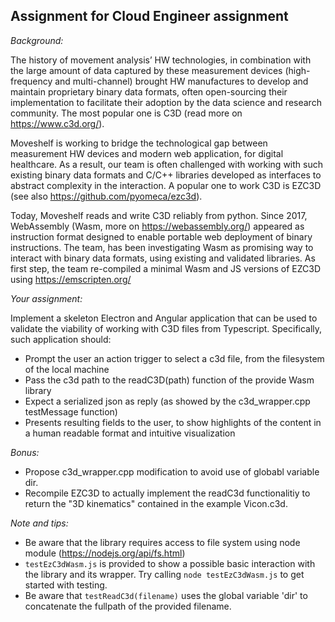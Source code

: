 ## Assignment for Cloud Engineer assignment

_Background:_     
      
The history of movement analysis’ HW technologies, in combination with the large amount of data captured by these measurement devices (high-frequency and multi-channel) brought HW manufactures to develop and maintain proprietary binary data formats, often open-sourcing their implementation to facilitate their adoption by the data science and research community. The most popular one is C3D (read more on https://www.c3d.org/). 

Moveshelf is working to bridge the technological gap between measurement HW devices and modern web application, for digital healthcare. As a result, our team is often challenged with working with such existing binary data formats and C/C++ libraries developed as interfaces to abstract complexity in the interaction. A popular one to work C3D is EZC3D (see also https://github.com/pyomeca/ezc3d). 

Today, Moveshelf reads and write C3D reliably from python. 
Since 2017, WebAssembly (Wasm, more on https://webassembly.org/) appeared as instruction format designed to enable portable web deployment of binary instructions. 
The team, has been investigating Wasm as promising way to interact with binary data formats, using existing and validated libraries. 
As first step, the team re-compiled a minimal Wasm and JS versions of EZC3D using https://emscripten.org/  


_Your assignment:_    
     
Implement a skeleton Electron and Angular application that can be used to validate the viability of working with C3D files from Typescript. Specifically, such application should:    
* Prompt the user an action trigger to select a c3d file, from the filesystem of the local machine    
* Pass the c3d path to the readC3D(path) function of the provide Wasm library     
* Expect a serialized json as reply (as showed by the c3d_wrapper.cpp testMessage function)        
* Presents resulting fields to the user, to show highlights of the content in a human readable format and intuitive visualization      

_Bonus:_      
* Propose c3d_wrapper.cpp modification to avoid use of globabl variable dir.     
* Recompile EZC3D to actually implement the readC3d functionalitiy to return the "3D kinematics" contained in the example Vicon.c3d.    


_Note and tips:_   
* Be aware that the library requires access to file system using node module (https://nodejs.org/api/fs.html)   
* ```testEzC3dWasm.js```
 is provided to show a possible basic interaction with the library and its wrapper. Try calling  ```node testEzC3dWasm.js``` to get started with testing.    
* Be aware that ```testReadC3d(filename)``` uses the global variable 'dir' to concatenate the fullpath of the provided filename.  
